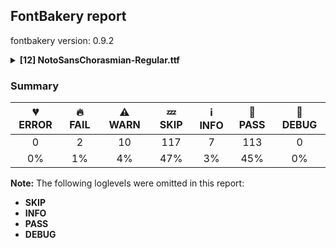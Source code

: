 ## FontBakery report

fontbakery version: 0.9.2

<details><summary><b>[12] NotoSansChorasmian-Regular.ttf</b></summary><div><details><summary>🔥 <b>FAIL:</b> Noto fonts must have an ARTICLE.en_us.html file (<a href="https://font-bakery.readthedocs.io/en/stable/fontbakery/profiles/googlefonts.html#com.google.fonts/check/description/noto_has_article">com.google.fonts/check/description/noto_has_article</a>)</summary><div>


* 🔥 **FAIL** This is a Noto font but it lacks an ARTICLE.en_us.html file [code: missing-article]
</div></details><details><summary>🔥 <b>FAIL:</b> Ensure dotted circle glyph is present and can attach marks. (<a href="https://font-bakery.readthedocs.io/en/stable/fontbakery/profiles/<Section: Shaping Checks>.html#com.google.fonts/check/dotted_circle">com.google.fonts/check/dotted_circle</a>)</summary><div>


* 🔥 **FAIL** No dotted circle glyph present and font uses a complex shaper [code: missing-dotted-circle-complex]
</div></details><details><summary>⚠ <b>WARN:</b> Check for codepoints not covered by METADATA subsets. (<a href="https://font-bakery.readthedocs.io/en/stable/fontbakery/profiles/googlefonts.html#com.google.fonts/check/metadata/unreachable_subsetting">com.google.fonts/check/metadata/unreachable_subsetting</a>)</summary><div>


* ⚠ **WARN** The following codepoints supported by the font are not covered by
    any subsets defined in the font's metadata file, and will never
    be served. You can solve this by either manually adding additional
    subset declarations to METADATA.pb, or by editing the glyphset
    definitions.

 * U+02C7 CARON: try adding one of: canadian-aboriginal, tifinagh, yi
 * U+02C9 MODIFIER LETTER MACRON: not included in any glyphset definition
 * U+02D8 BREVE: try adding one of: canadian-aboriginal, yi
 * U+02D9 DOT ABOVE: try adding one of: canadian-aboriginal, yi
 * U+02DB OGONEK: try adding one of: canadian-aboriginal, yi
 * U+02DD DOUBLE ACUTE ACCENT: not included in any glyphset definition
 * U+0302 COMBINING CIRCUMFLEX ACCENT: try adding one of: math, cherokee, tifinagh, coptic
 * U+0306 COMBINING BREVE: try adding one of: tifinagh, old-permic
 * U+0307 COMBINING DOT ABOVE: try adding one of: math, canadian-aboriginal, tai-le, syriac, tifinagh, coptic, malayalam, old-permic
 * U+030A COMBINING RING ABOVE: try adding syriac
 * U+030B COMBINING DOUBLE ACUTE ACCENT: try adding one of: cherokee, osage
 * U+030C COMBINING CARON: try adding one of: cherokee, tai-le
 * U+0312 COMBINING TURNED COMMA ABOVE: not included in any glyphset definition
 * U+0326 COMBINING COMMA BELOW: not included in any glyphset definition
 * U+0327 COMBINING CEDILLA: not included in any glyphset definition
 * U+0328 COMBINING OGONEK: not included in any glyphset definition
 * U+200C ZERO WIDTH NON-JOINER: try adding one of: hanunoo, javanese, meetei-mayek, thai, gujarati, hanifi-rohingya, lepcha, avestan, gurmukhi, newa, hatran, psalter-pahlavi, siddham, tagalog, tai-viet, tirhuta, sogdian, tamil, batak, pahawh-hmong, khudawadi, new-tai-lue, buhid, cham, tifinagh, sinhala, chakma, yi, myanmar, tibetan, kharoshthi, khmer, khojki, bengali, dogra, kannada, rejang, tai-tham, tai-le, devanagari, limbu, mongolian, warang-citi, kayah-li, balinese, modi, telugu, grantha, mandaic, oriya, buginese, mahajani, malayalam, takri, brahmi, manichaean, syriac, gunjala-gondi, tagbanwa, kaithi, nko, saurashtra, duployan, sharada, sundanese, thaana, phags-pa, syloti-nagri

Or you can add the above codepoints to one of the subsets supported by the font: `chorasmian`, `latin`, `latin-ext` [code: unreachable-subsetting]
</div></details><details><summary>⚠ <b>WARN:</b> Are there caret positions declared for every ligature? (<a href="https://font-bakery.readthedocs.io/en/stable/fontbakery/profiles/googlefonts.html#com.google.fonts/check/ligature_carets">com.google.fonts/check/ligature_carets</a>)</summary><div>


* ⚠ **WARN** This font lacks caret position values for ligature glyphs on its GDEF table. [code: lacks-caret-pos]
</div></details><details><summary>⚠ <b>WARN:</b> Is there kerning info for non-ligated sequences? (<a href="https://font-bakery.readthedocs.io/en/stable/fontbakery/profiles/googlefonts.html#com.google.fonts/check/kerning_for_non_ligated_sequences">com.google.fonts/check/kerning_for_non_ligated_sequences</a>)</summary><div>


* ⚠ **WARN** GPOS table lacks kerning info for the following non-ligated sequences:

	- tawchor.left + alephchor.left.cv01

	- alephchor.left.cv01 + kaphchor

	- kaphchor + reshchor

	- tawchor.middle + alephchor.left.cv01

	- fourchor + threechor

	- threechor + threechor.isol

	- fourchor.isol + threechor [code: lacks-kern-info]
</div></details><details><summary>⚠ <b>WARN:</b> Ensure fonts have ScriptLangTags declared on the 'meta' table. (<a href="https://font-bakery.readthedocs.io/en/stable/fontbakery/profiles/googlefonts.html#com.google.fonts/check/meta/script_lang_tags">com.google.fonts/check/meta/script_lang_tags</a>)</summary><div>


* ⚠ **WARN** This font file does not have a 'meta' table. [code: lacks-meta-table]
</div></details><details><summary>⚠ <b>WARN:</b> Glyph names are all valid? (<a href="https://font-bakery.readthedocs.io/en/stable/fontbakery/profiles/universal.html#com.google.fonts/check/valid_glyphnames">com.google.fonts/check/valid_glyphnames</a>)</summary><div>


* ⚠ **WARN** The following glyph names may be too long for some legacy systems which may expect a maximum 31-characters length limit:
tawchor.left_alephchor.left.cv01.liga and tawchor.middle_alephchor.left.cv01.liga [code: legacy-long-names]
</div></details><details><summary>⚠ <b>WARN:</b> Check if each glyph has the recommended amount of contours. (<a href="https://font-bakery.readthedocs.io/en/stable/fontbakery/profiles/universal.html#com.google.fonts/check/contour_count">com.google.fonts/check/contour_count</a>)</summary><div>


* ⚠ **WARN** This check inspects the glyph outlines and detects the total number of contours in each of them. The expected values are infered from the typical ammounts of contours observed in a large collection of reference font families. The divergences listed below may simply indicate a significantly different design on some of your glyphs. On the other hand, some of these may flag actual bugs in the font such as glyphs mapped to an incorrect codepoint. Please consider reviewing the design and codepoint assignment of these to make sure they are correct.

The following glyphs do not have the recommended number of contours:

	- Glyph name: aogonek	Contours detected: 3	Expected: 2

	- Glyph name: uogonek	Contours detected: 2	Expected: 1

	- Glyph name: aogonek	Contours detected: 3	Expected: 2

	- Glyph name: uogonek	Contours detected: 2	Expected: 1
 [code: contour-count]
</div></details><details><summary>⚠ <b>WARN:</b> Check math signs have the same width. (<a href="https://font-bakery.readthedocs.io/en/stable/fontbakery/profiles/universal.html#com.google.fonts/check/math_signs_width">com.google.fonts/check/math_signs_width</a>)</summary><div>


* ⚠ **WARN** The most common width is 572 among a set of 6 math glyphs.
The following math glyphs have a different width, though:

Width = 322:
minus
 [code: width-outliers]
</div></details><details><summary>⚠ <b>WARN:</b> Are there any misaligned on-curve points? (<a href="https://font-bakery.readthedocs.io/en/stable/fontbakery/profiles/<Section: Outline Correctness Checks>.html#com.google.fonts/check/outline_alignment_miss">com.google.fonts/check/outline_alignment_miss</a>)</summary><div>


* ⚠ **WARN** The following glyphs have on-curve points which have potentially incorrect y coordinates:

	* exclam (U+0021): X=177.5,Y=2.0 (should be at baseline 0?)

	* exclam (U+0021): X=90.0,Y=2.0 (should be at baseline 0?)

	* period (U+002E): X=177.5,Y=2.0 (should be at baseline 0?)

	* period (U+002E): X=90.0,Y=2.0 (should be at baseline 0?)

	* three (U+0033): X=137.0,Y=-1.5 (should be at baseline 0?)

	* six (U+0036): X=470.0,Y=715.0 (should be at cap-height 714?)

	* colon (U+003A): X=177.5,Y=2.0 (should be at baseline 0?)

	* colon (U+003A): X=90.0,Y=2.0 (should be at baseline 0?)

	* question (U+003F): X=222.0,Y=2.0 (should be at baseline 0?)

	* question (U+003F): X=134.5,Y=2.0 (should be at baseline 0?)

	* G (U+0047): X=537.0,Y=-1.0 (should be at baseline 0?)

	* G (U+0047): X=544.5,Y=713.0 (should be at cap-height 714?)

	* S (U+0053): X=136.0,Y=-1.0 (should be at baseline 0?)

	* S (U+0053): X=396.0,Y=713.0 (should be at cap-height 714?)

	* e (U+0065): X=408.0,Y=-1.5 (should be at baseline 0?)

	* s (U+0073): X=123.5,Y=-1.0 (should be at baseline 0?)

	* w (U+0077): X=258.0,Y=1.0 (should be at baseline 0?)

	* w (U+0077): X=158.0,Y=1.0 (should be at baseline 0?)

	* w (U+0077): X=626.0,Y=1.0 (should be at baseline 0?)

	* w (U+0077): X=523.0,Y=1.0 (should be at baseline 0?)

	* y (U+0079): X=217.0,Y=-2.0 (should be at baseline 0?)

	* braceleft (U+007B): X=150.0,Y=1.0 (should be at baseline 0?)

	* Oslash (U+00D8): X=488.5,Y=713.0 (should be at cap-height 714?)

	* germandbls (U+00DF): X=317.0,Y=-1.0 (should be at baseline 0?)

	* aring (U+00E5): X=171.0,Y=712.0 (should be at cap-height 714?)

	* aring (U+00E5): X=391.0,Y=713.0 (should be at cap-height 714?)

	* aring (U+00E5): X=336.0,Y=712.0 (should be at cap-height 714?)

	* aring (U+00E5): X=224.0,Y=712.0 (should be at cap-height 714?)

	* ae (U+00E6): X=710.5,Y=-1.5 (should be at baseline 0?)

	* egrave (U+00E8): X=408.0,Y=-1.5 (should be at baseline 0?)

	* eacute (U+00E9): X=408.0,Y=-1.5 (should be at baseline 0?)

	* ecircumflex (U+00EA): X=408.0,Y=-1.5 (should be at baseline 0?)

	* edieresis (U+00EB): X=408.0,Y=-1.5 (should be at baseline 0?)

	* yacute (U+00FD): X=217.0,Y=-2.0 (should be at baseline 0?)

	* ydieresis (U+00FF): X=217.0,Y=-2.0 (should be at baseline 0?)

	* emacron (U+0113): X=408.0,Y=-1.5 (should be at baseline 0?)

	* edotaccent (U+0117): X=408.0,Y=-1.5 (should be at baseline 0?)

	* ecaron (U+011B): X=408.0,Y=-1.5 (should be at baseline 0?)

	* Gbreve (U+011E): X=537.0,Y=-1.0 (should be at baseline 0?)

	* Gbreve (U+011E): X=544.5,Y=713.0 (should be at cap-height 714?)

	* Gdotaccent (U+0120): X=537.0,Y=-1.0 (should be at baseline 0?)

	* Gdotaccent (U+0120): X=544.5,Y=713.0 (should be at cap-height 714?)

	* uni0122 (U+0122): X=537.0,Y=-1.0 (should be at baseline 0?)

	* uni0122 (U+0122): X=544.5,Y=713.0 (should be at cap-height 714?)

	* uni0123 (U+0123): X=279.5,Y=715.5 (should be at cap-height 714?)

	* oe (U+0153): X=791.0,Y=-1.5 (should be at baseline 0?)

	* Sacute (U+015A): X=136.0,Y=-1.0 (should be at baseline 0?)

	* Sacute (U+015A): X=396.0,Y=713.0 (should be at cap-height 714?)

	* sacute (U+015B): X=123.5,Y=-1.0 (should be at baseline 0?)

	* Scedilla (U+015E): X=136.0,Y=-1.0 (should be at baseline 0?)

	* Scedilla (U+015E): X=396.0,Y=713.0 (should be at cap-height 714?)

	* scedilla (U+015F): X=123.5,Y=-1.0 (should be at baseline 0?)

	* Scaron (U+0160): X=136.0,Y=-1.0 (should be at baseline 0?)

	* Scaron (U+0160): X=396.0,Y=713.0 (should be at cap-height 714?)

	* scaron (U+0161): X=123.5,Y=-1.0 (should be at baseline 0?)

	* uring (U+016F): X=199.0,Y=712.0 (should be at cap-height 714?)

	* uring (U+016F): X=419.0,Y=713.0 (should be at cap-height 714?)

	* uring (U+016F): X=364.0,Y=712.0 (should be at cap-height 714?)

	* uring (U+016F): X=252.0,Y=712.0 (should be at cap-height 714?)

	* Uogonek (U+0172): X=447.0,Y=-1.0 (should be at baseline 0?)

	* wcircumflex (U+0175): X=258.0,Y=1.0 (should be at baseline 0?)

	* wcircumflex (U+0175): X=158.0,Y=1.0 (should be at baseline 0?)

	* wcircumflex (U+0175): X=626.0,Y=1.0 (should be at baseline 0?)

	* wcircumflex (U+0175): X=523.0,Y=1.0 (should be at baseline 0?)

	* ycircumflex (U+0177): X=217.0,Y=-2.0 (should be at baseline 0?)

	* uni0218 (U+0218): X=136.0,Y=-1.0 (should be at baseline 0?)

	* uni0218 (U+0218): X=396.0,Y=713.0 (should be at cap-height 714?)

	* uni0219 (U+0219): X=123.5,Y=-1.0 (should be at baseline 0?)

	* ring (U+02DA): X=40.0,Y=712.0 (should be at cap-height 714?)

	* ring (U+02DA): X=260.0,Y=713.0 (should be at cap-height 714?)

	* ring (U+02DA): X=205.0,Y=712.0 (should be at cap-height 714?)

	* ring (U+02DA): X=93.0,Y=712.0 (should be at cap-height 714?)

	* uni030A (U+030A): X=-108.0,Y=712.0 (should be at cap-height 714?)

	* uni030A (U+030A): X=112.0,Y=713.0 (should be at cap-height 714?)

	* uni030A (U+030A): X=57.0,Y=712.0 (should be at cap-height 714?)

	* uni030A (U+030A): X=-55.0,Y=712.0 (should be at cap-height 714?)

	* wgrave (U+1E81): X=258.0,Y=1.0 (should be at baseline 0?)

	* wgrave (U+1E81): X=158.0,Y=1.0 (should be at baseline 0?)

	* wgrave (U+1E81): X=626.0,Y=1.0 (should be at baseline 0?)

	* wgrave (U+1E81): X=523.0,Y=1.0 (should be at baseline 0?)

	* wacute (U+1E83): X=258.0,Y=1.0 (should be at baseline 0?)

	* wacute (U+1E83): X=158.0,Y=1.0 (should be at baseline 0?)

	* wacute (U+1E83): X=626.0,Y=1.0 (should be at baseline 0?)

	* wacute (U+1E83): X=523.0,Y=1.0 (should be at baseline 0?)

	* wdieresis (U+1E85): X=258.0,Y=1.0 (should be at baseline 0?)

	* wdieresis (U+1E85): X=158.0,Y=1.0 (should be at baseline 0?)

	* wdieresis (U+1E85): X=626.0,Y=1.0 (should be at baseline 0?)

	* wdieresis (U+1E85): X=523.0,Y=1.0 (should be at baseline 0?)

	* uni1E9E (U+1E9E): X=326.5,Y=-1.5 (should be at baseline 0?)

	* ygrave (U+1EF3): X=217.0,Y=-2.0 (should be at baseline 0?)

	* ellipsis (U+2026): X=177.5,Y=2.0 (should be at baseline 0?)

	* ellipsis (U+2026): X=90.0,Y=2.0 (should be at baseline 0?)

	* ellipsis (U+2026): X=439.5,Y=2.0 (should be at baseline 0?)

	* ellipsis (U+2026): X=352.0,Y=2.0 (should be at baseline 0?)

	* ellipsis (U+2026): X=700.5,Y=2.0 (should be at baseline 0?)

	* ellipsis (U+2026): X=613.0,Y=2.0 (should be at baseline 0?)

	* Euro (U+20AC): X=474.0,Y=712.0 (should be at cap-height 714?)

	* Euro (U+20AC): X=468.5,Y=-0.5 (should be at baseline 0?)

	* shinchor (U+10FC3): X=417.5,Y=0.5 (should be at baseline 0?)

	* twentychor (U+10FCA): X=471.0,Y=1.5 (should be at baseline 0?) [code: found-misalignments]
</div></details><details><summary>⚠ <b>WARN:</b> Are any segments inordinately short? (<a href="https://font-bakery.readthedocs.io/en/stable/fontbakery/profiles/<Section: Outline Correctness Checks>.html#com.google.fonts/check/outline_short_segments">com.google.fonts/check/outline_short_segments</a>)</summary><div>


* ⚠ **WARN** The following glyphs have segments which seem very short:

	* two (U+0032) contains a short segment L<<159.0,84.0>--<159.0,80.0>>

	* at (U+0040) contains a short segment B<<613.0,293.0>-<612.0,275.0>-<612.0,267.5>>

	* at (U+0040) contains a short segment B<<612.0,267.5>-<612.0,260.0>-<612.0,257.0>>

	* M (U+004D) contains a short segment L<<177.0,626.0>--<173.0,626.0>>

	* M (U+004D) contains a short segment L<<450.0,129.0>--<454.0,129.0>>

	* N (U+004E) contains a short segment L<<176.0,593.0>--<172.0,593.0>>

	* N (U+004E) contains a short segment L<<582.0,123.0>--<586.0,123.0>>

	* Q (U+0051) contains a short segment B<<416.0,-9.0>-<410.0,-9.0>-<403.5,-9.5>>

	* Q (U+0051) contains a short segment B<<403.5,-9.5>-<397.0,-10.0>-<391.0,-10.0>>

	* W (U+0057) contains a short segment B<<468.0,577.5>-<463.0,600.0>-<461.0,609.0>>

	* a (U+0061) contains a short segment L<<399.0,76.0>--<395.0,76.0>>

	* d (U+0064) contains a short segment L<<446.0,72.0>--<442.0,72.0>>

	* m (U+006D) contains a short segment L<<169.0,463.0>--<174.0,463.0>>

	* n (U+006E) contains a short segment L<<169.0,463.0>--<174.0,463.0>>

	* p (U+0070) contains a short segment L<<169.0,463.0>--<173.0,463.0>>

	* r (U+0072) contains a short segment L<<167.0,438.0>--<171.0,438.0>>

	* u (U+0075) contains a short segment L<<448.0,71.0>--<444.0,71.0>>

	* Ntilde (U+00D1) contains a short segment L<<176.0,593.0>--<172.0,593.0>>

	* Ntilde (U+00D1) contains a short segment L<<582.0,123.0>--<586.0,123.0>>

	* germandbls (U+00DF) contains a short segment B<<382.0,412.0>-<382.0,399.0>-<388.5,388.0>>

	* agrave (U+00E0) contains a short segment L<<399.0,76.0>--<395.0,76.0>>

	* aacute (U+00E1) contains a short segment L<<399.0,76.0>--<395.0,76.0>>

	* acircumflex (U+00E2) contains a short segment L<<399.0,76.0>--<395.0,76.0>>

	* atilde (U+00E3) contains a short segment L<<399.0,76.0>--<395.0,76.0>>

	* adieresis (U+00E4) contains a short segment L<<399.0,76.0>--<395.0,76.0>>

	* aring (U+00E5) contains a short segment L<<399.0,76.0>--<395.0,76.0>>

	* ntilde (U+00F1) contains a short segment L<<169.0,463.0>--<174.0,463.0>>

	* ugrave (U+00F9) contains a short segment L<<448.0,71.0>--<444.0,71.0>>

	* uacute (U+00FA) contains a short segment L<<448.0,71.0>--<444.0,71.0>>

	* ucircumflex (U+00FB) contains a short segment L<<448.0,71.0>--<444.0,71.0>>

	* udieresis (U+00FC) contains a short segment L<<448.0,71.0>--<444.0,71.0>>

	* amacron (U+0101) contains a short segment L<<399.0,76.0>--<395.0,76.0>>

	* abreve (U+0103) contains a short segment L<<399.0,76.0>--<395.0,76.0>>

	* aogonek (U+0105) contains a short segment L<<399.0,76.0>--<395.0,76.0>>

	* dcaron (U+010F) contains a short segment L<<446.0,72.0>--<442.0,72.0>>

	* dcroat (U+0111) contains a short segment L<<445.0,72.0>--<441.0,72.0>>

	* Nacute (U+0143) contains a short segment L<<176.0,593.0>--<172.0,593.0>>

	* Nacute (U+0143) contains a short segment L<<582.0,123.0>--<586.0,123.0>>

	* nacute (U+0144) contains a short segment L<<169.0,463.0>--<174.0,463.0>>

	* uni0145 (U+0145) contains a short segment L<<176.0,593.0>--<172.0,593.0>>

	* uni0145 (U+0145) contains a short segment L<<582.0,123.0>--<586.0,123.0>>

	* uni0146 (U+0146) contains a short segment L<<169.0,463.0>--<174.0,463.0>>

	* Ncaron (U+0147) contains a short segment L<<176.0,593.0>--<172.0,593.0>>

	* Ncaron (U+0147) contains a short segment L<<582.0,123.0>--<586.0,123.0>>

	* ncaron (U+0148) contains a short segment L<<169.0,463.0>--<174.0,463.0>>

	* Eng (U+014A) contains a short segment L<<176.0,593.0>--<172.0,593.0>>

	* Eng (U+014A) contains a short segment L<<582.0,142.0>--<586.0,142.0>>

	* eng (U+014B) contains a short segment L<<170.0,463.0>--<175.0,463.0>>

	* racute (U+0155) contains a short segment L<<167.0,438.0>--<171.0,438.0>>

	* uni0157 (U+0157) contains a short segment L<<167.0,438.0>--<171.0,438.0>>

	* rcaron (U+0159) contains a short segment L<<167.0,438.0>--<171.0,438.0>>

	* umacron (U+016B) contains a short segment L<<448.0,71.0>--<444.0,71.0>>

	* ubreve (U+016D) contains a short segment L<<448.0,71.0>--<444.0,71.0>>

	* uring (U+016F) contains a short segment L<<448.0,71.0>--<444.0,71.0>>

	* uhungarumlaut (U+0171) contains a short segment L<<448.0,71.0>--<444.0,71.0>>

	* Uogonek (U+0172) contains a short segment B<<539.5,-158.5>-<551.0,-156.0>-<559.0,-155.0>>

	* uogonek (U+0173) contains a short segment L<<448.0,71.0>--<444.0,71.0>>

	* Wcircumflex (U+0174) contains a short segment B<<468.0,577.5>-<463.0,600.0>-<461.0,609.0>>

	* Wgrave (U+1E80) contains a short segment B<<468.0,577.5>-<463.0,600.0>-<461.0,609.0>>

	* Wacute (U+1E82) contains a short segment B<<468.0,577.5>-<463.0,600.0>-<461.0,609.0>>

	* Wdieresis (U+1E84) contains a short segment B<<468.0,577.5>-<463.0,600.0>-<461.0,609.0>>

	* Euro (U+20AC) contains a short segment B<<184.0,390.0>-<183.0,380.0>-<183.0,371.0>>

	* Euro (U+20AC) contains a short segment B<<183.0,371.0>-<183.0,362.0>-<183.0,352.0>>

	* Euro (U+20AC) contains a short segment B<<183.0,352.0>-<183.0,343.0>-<183.0,332.5>>

	* Euro (U+20AC) contains a short segment B<<183.0,332.5>-<183.0,322.0>-<184.0,311.0>>

	* Euro (U+20AC) contains a short segment B<<95.0,311.0>-<94.0,323.0>-<94.0,331.0>>

	* Euro (U+20AC) contains a short segment B<<94.0,331.0>-<94.0,339.0>-<94.0,352.0>>

	* Euro (U+20AC) contains a short segment B<<94.0,352.0>-<94.0,363.0>-<94.5,373.5>>

	* Euro (U+20AC) contains a short segment B<<94.5,373.5>-<95.0,384.0>-<95.0,390.0>>

	* trademark (U+2122) contains a short segment L<<386.0,633.0>--<382.0,633.0>> [code: found-short-segments]
</div></details><details><summary>⚠ <b>WARN:</b> Ensure soft_dotted characters lose their dot when combined with marks that replace the dot. (<a href="https://font-bakery.readthedocs.io/en/stable/fontbakery/profiles/<Section: Shaping Checks>.html#com.google.fonts/check/soft_dotted">com.google.fonts/check/soft_dotted</a>)</summary><div>


* ⚠ **WARN** The dot of soft dotted characters used in orthographies _must_ disappear in the following strings: į̀ į́ į̂ į̃ į̄ į̌

The dot of soft dotted characters _should_ disappear in other cases, for example: į̆ į̇ į̈ į̊ į̋ į̒ į̦̀ į̦́ į̦̂ į̦̃ į̦̄ į̦̆ į̦̇ į̦̈ į̦̊ į̦̋ į̦̌ į̦̒ į̧̀ į̧́

Your font fully covers the following languages that require the soft-dotted feature: Lithuanian (Latn, 2,357,094 speakers), Dutch (Latn, 31,709,104 speakers). 

Your font does *not* cover the following languages that require the soft-dotted feature: Belarusian (Cyrl, 10,064,517 speakers), Aghem (Latn, 38,843 speakers), Ukrainian (Cyrl, 29,273,587 speakers), Navajo (Latn, 166,319 speakers), Basaa (Latn, 332,940 speakers), Igbo (Latn, 27,823,640 speakers). [code: soft-dotted]
</div></details><br></div></details>

### Summary

| 💔 ERROR | 🔥 FAIL | ⚠ WARN | 💤 SKIP | ℹ INFO | 🍞 PASS | 🔎 DEBUG |
|:-----:|:----:|:----:|:----:|:----:|:----:|:----:|
| 0 | 2 | 10 | 117 | 7 | 113 | 0 |
| 0% | 1% | 4% | 47% | 3% | 45% | 0% |

**Note:** The following loglevels were omitted in this report:
* **SKIP**
* **INFO**
* **PASS**
* **DEBUG**
